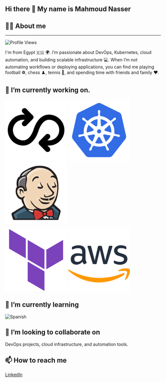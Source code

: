 ## Hi there 👋 My name is Mahmoud Nasser

## 🙋‍♂️ About me
-------------
![Profile Views](https://komarev.com/ghpvc/?username=Salieri20&color=blue)

I'm from Egypt 🇪🇬 🌍. I’m passionate about DevOps, Kubernetes, cloud automation, and building scalable infrastructure 💻. When I’m not automating workflows or deploying applications, you can find me playing football ⚽, chess ♟️, tennis 🎾, and spending time with friends and family ❤️.
 
## 🔭 I’m currently working on. 
<p>
  <img src="https://github.com/Salieri20/Salieri20/raw/main/dev-ops-solid-svgrepo-com.svg" width="200" />
  <img src="https://github.com/Salieri20/Salieri20/raw/main/kubernetes-svgrepo-com.svg" width="200" />
  <img src="https://github.com/Salieri20/Salieri20/raw/main/jenkins-svgrepo-com.svg" width="200" />
</p>
<p>
  <img src="https://github.com/Salieri20/Salieri20/raw/main/terraform-svgrepo-com.svg" width="200" />
  <img src="https://github.com/Salieri20/Salieri20/raw/main/aws-svgrepo-com.svg" width="200" />
</p>

## 🌱 I’m currently learning 
![Spanish](https://github.com/bobbyg603/bobbyg603/raw/main/assets/spanish-flag-round.svg)

## 👯 I’m looking to collaborate on 
DevOps projects, cloud infrastructure, and automation tools.  

## 📫 How to reach me
[LinkedIn](https://www.linkedin.com/in/mahmoud-nasser-32345424a) 











